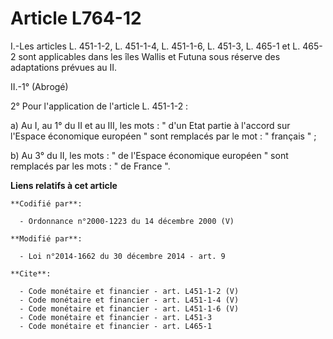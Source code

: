 # Article L764-12

I.-Les articles L. 451-1-2, L. 451-1-4, L. 451-1-6, L. 451-3, L. 465-1 et L. 465-2 sont applicables dans les îles Wallis et
Futuna sous réserve des adaptations prévues au II. 

II.-1° (Abrogé) 

2° Pour l'application de l'article L. 451-1-2 : 

a) Au I, au 1° du II et au III, les mots : " d'un Etat partie à l'accord sur l'Espace économique européen " sont remplacés
par le mot : " français " ; 

b) Au 3° du II, les mots : " de l'Espace économique européen " sont remplacés par les mots : " de France ".

**Liens relatifs à cet article**

	**Codifié par**:

	  - Ordonnance n°2000-1223 du 14 décembre 2000 (V)

	**Modifié par**:

	  - Loi n°2014-1662 du 30 décembre 2014 - art. 9

	**Cite**:

	  - Code monétaire et financier - art. L451-1-2 (V)
	  - Code monétaire et financier - art. L451-1-4 (V)
	  - Code monétaire et financier - art. L451-1-6 (V)
	  - Code monétaire et financier - art. L451-3
	  - Code monétaire et financier - art. L465-1
